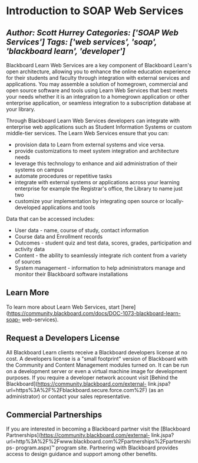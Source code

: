 # Introduction to SOAP Web Services
*Author: Scott Hurrey*
*Categories: ['SOAP Web Services']*
*Tags: ['web services', 'soap', 'blackboard learn', 'developer']*
---
Blackboard Learn Web Services are a key component of Blackboard Learn's open
architecture, allowing you to enhance the online education experience for
their students and faculty through integration with external services and
applications. You may assemble a solution of homegrown, commercial and open
source software and tools using Learn Web Services that best meets your needs
whether it is an integration to a homegrown application or other enterprise
application, or seamless integration to a subscription database at your
library.

Through Blackboard Learn Web Services developers can integrate with enterprise
web applications such as Student Information Systems or custom middle-tier
services. The Learn Web Services ensure that you can:

  * provision data to Learn from external systems and vice versa.
  * provide customizations to meet system integration and architecture needs
  * leverage this technology to enhance and aid administration of their systems on campus
  * automate procedures or repetitive tasks
  * integrate with external systems or applications across your learning enterprise for example the Registrar's office, the Library to name just two
  * customize your implementation by integrating open source or locally-developed applications and tools

Data that can be accessed includes:

  * User data - name, course of study, contact information
  * Course data and Enrollment records
  * Outcomes - student quiz and test data, scores, grades, participation and activity data
  * Content - the ability to seamlessly integrate rich content from a variety of sources
  * System management - information to help administrators manage and monitor their Blackboard software installations

## Learn More

To learn more about Learn Web Services, start
[here](https://community.blackboard.com/docs/DOC-1073-blackboard-learn-soap-
web-services).

## Request a Developers License

All Blackboard Learn clients receive a Blackboard developers license at no
cost. A developers license is a "small footprint" version of Blackboard with
the Community and Content Management modules turned on. It can be run on a
development server or even a virtual machine image for development purposes.
If you require a developer network account visit [Behind the
Blackboard](https://community.blackboard.com/external-
link.jspa?url=https%3A%2F%2Fblackboard.secure.force.com%2F) (as an
administrator) or contact your sales representative.

## Commercial Partnerships

If you are interested in becoming a Blackboard partner visit the [Blackboard
Partnerships](https://community.blackboard.com/external-
link.jspa?url=http%3A%2F%2Fwww.blackboard.com%2Fpartnerships%2Fpartnerships-
program.aspx)™ program site. Partnering with Blackboard provides access to
design guidance and support among other benefits.


